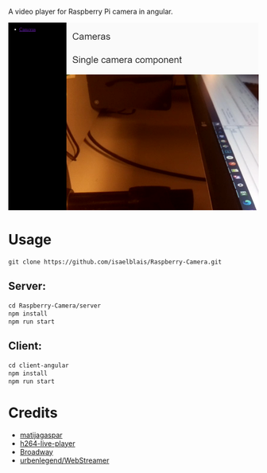 ﻿
A video player for Raspberry Pi camera in angular.

![](https://github.com/isaelblais/Raspberry-Camera/blob/master/md/angular_client.PNG)


# Usage

 ```
 git clone https://github.com/isaelblais/Raspberry-Camera.git
 ```

## Server:

 ```
 cd Raspberry-Camera/server
 npm install
 npm run start
 ```

## Client: 

```
cd client-angular
npm install
npm run start
```
 
# Credits
* [matijagaspar](https://github.com/matijagaspar)
* [h264-live-player](https://github.com/131/h264-live-player)
* [Broadway](https://github.com/mbebenita/Broadway)
* [urbenlegend/WebStreamer](https://github.com/urbenlegend/WebStreamer)